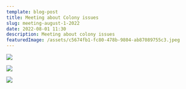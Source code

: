 ```yaml
---
template: blog-post
title: Meeting about Colony issues
slug: meeting-august-1-2022
date: 2022-08-01 11:30
description: Meeting about colony issues
featuredImage: /assets/c5674fb1-fc80-478b-9804-ab87089755c3.jpeg
---
```

![](/assets/ac782365-aa17-4065-bd9d-3f4360fc7895.jpeg)

![](/assets/ada89f5f-cc1b-41c8-a4d9-4070e61339bc.jpeg)

![](/assets/81a42853-ca49-4afb-a539-ea8cf8e7f5fc.jpeg)